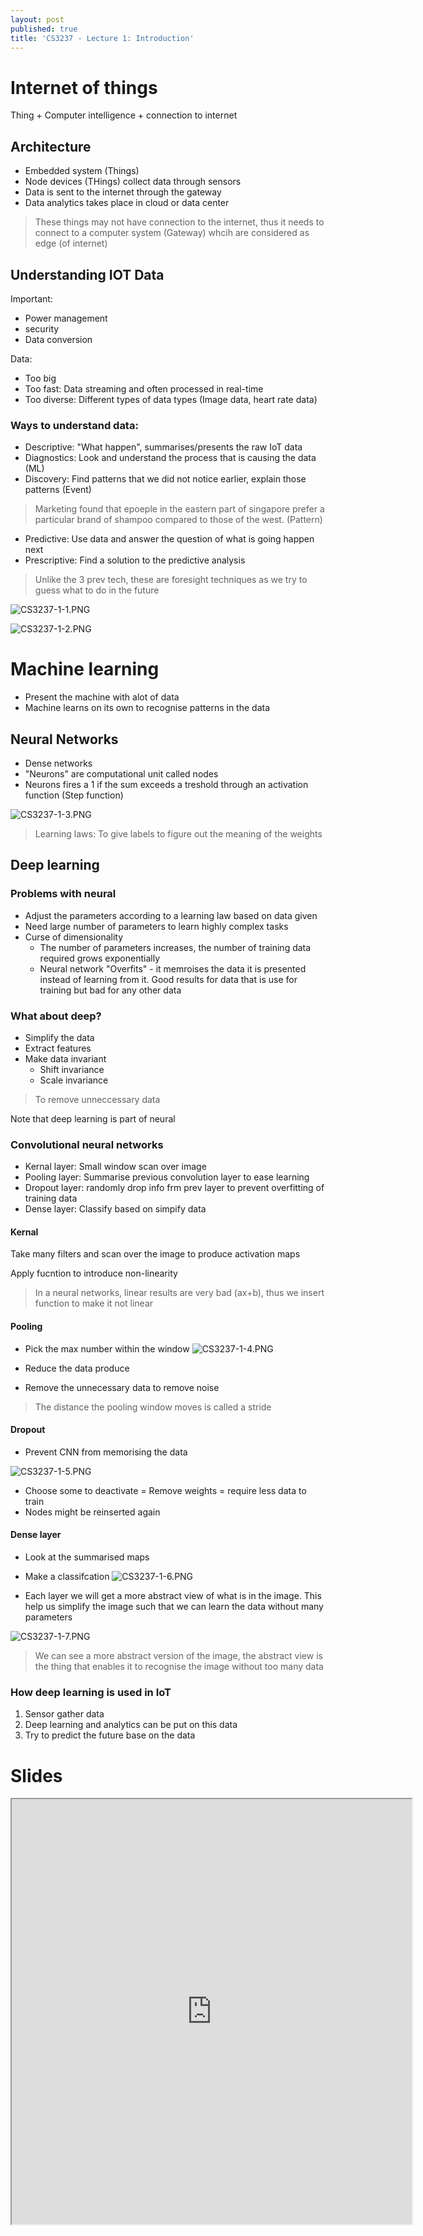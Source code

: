 ```yaml
---
layout: post
published: true
title: 'CS3237 - Lecture 1: Introduction'
---
```

# Internet of things

Thing + Computer intelligence + connection to internet

## Architecture
- Embedded system (Things)
- Node devices (THings) collect data through sensors
- Data is sent to the internet through the gateway
- Data analytics takes place in cloud or data center

> These things may not have connection to the internet, thus it needs to connect to a computer system (Gateway) whcih are considered as edge (of internet)


## Understanding IOT Data
Important:
- Power management
- security
- Data conversion

Data:
- Too big
- Too fast: Data streaming and often processed in real-time	
- Too diverse: Different types of data types (Image data, heart rate data)


### Ways to understand data:
- Descriptive: "What happen", summarises/presents the raw IoT data
- Diagnostics: Look and understand the process that is causing the data (ML)
- Discovery: Find patterns that we did not notice earlier, explain those patterns (Event)

> Marketing found that epoeple in the eastern part of singapore prefer a particular brand of shampoo compared to those of the west. (Pattern)

- Predictive: Use data and answer the question of what is going happen next
- Prescriptive: Find a solution to the predictive analysis

> Unlike the 3 prev tech, these are foresight techniques as we try to guess what to do in the future

![CS3237-1-1.PNG]({{site.baseurl}}/img/CS3237-1-1.PNG)

![CS3237-1-2.PNG]({{site.baseurl}}/img/CS3237-1-2.PNG)


# Machine learning

- Present the machine with alot of data
- Machine learns on its own to recognise patterns in the data


## Neural Networks
- Dense networks
- "Neurons" are computational unit called nodes
- Neurons fires a 1 if the sum exceeds a treshold through an activation function (Step function)


![CS3237-1-3.PNG]({{site.baseurl}}/img/CS3237-1-3.PNG)

> Learning laws: To give labels to figure out the meaning of the weights


## Deep learning

### Problems with neural
- Adjust the parameters according to a learning law based on data given
- Need large number of parameters to learn highly complex tasks
- Curse of dimensionality
	- The number of parameters increases, the number of training data required grows exponentially
    - Neural network "Overfits" - it memroises the data it is presented instead of learning from it. Good results for data that is use for training but bad for any other data
    
### What about deep?
- Simplify the data
- Extract features
- Make data invariant
	- Shift invariance
    - Scale invariance
> To remove unneccessary data

Note that deep learning is part of neural


### Convolutional neural networks

- Kernal layer: Small window scan over image
- Pooling layer: Summarise previous convolution layer to ease learning
- Dropout layer: randomly drop info frm prev layer to prevent overfitting of training data
- Dense layer: Classify based on simpify data


#### Kernal 
Take many filters and scan over the image to produce activation maps

Apply fucntion to introduce non-linearity

> In a neural networks, linear results are very bad (ax+b), thus we insert function to make it not linear

#### Pooling
- Pick the max number within the window
![CS3237-1-4.PNG]({{site.baseurl}}/img/CS3237-1-4.PNG)

- Reduce the data produce
- Remove the unnecessary data to remove noise

> The distance the pooling window moves is called a stride

#### Dropout
- Prevent CNN from memorising the data

![CS3237-1-5.PNG]({{site.baseurl}}/img/CS3237-1-5.PNG)

- Choose some to deactivate = Remove weights = require less data to train
- Nodes might be reinserted again

#### Dense layer
- Look at the summarised maps
- Make a classifcation
![CS3237-1-6.PNG]({{site.baseurl}}/img/CS3237-1-6.PNG)

- Each layer we will get a more abstract view of what is in the image. This help us simplify the image such that we can learn the data without many parameters


![CS3237-1-7.PNG]({{site.baseurl}}/img/CS3237-1-7.PNG)

> We can see a more abstract version of the image, the abstract view is the thing that enables it to recognise the image without too many data

### How deep learning is used in IoT
1. Sensor gather data
2. Deep learning and analytics can be put on this data
3. Try to predict the future base on the data

# Slides
<iframe src="https://drive.google.com/file/d/1eyRrqFoCHXz2iWVJWxs4f39JxIhlIlzb/preview" width="640" height="680"></iframe>








